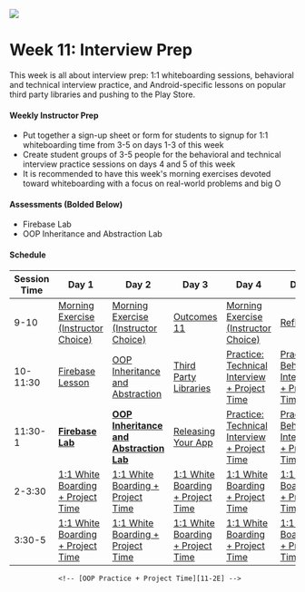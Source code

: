 ![](https://ga-dash.s3.amazonaws.com/production/assets/logo-9f88ae6c9c3871690e33280fcf557f33.png)

# Week 11: Interview Prep

This week is all about interview prep: 1:1 whiteboarding sessions, behavioral and technical interview practice, and Android-specific lessons on popular third party libraries and pushing to the Play Store.

#### Weekly Instructor Prep

- Put together a sign-up sheet or form for students to signup for 1:1 whiteboarding time from 3-5 on days 1-3 of this week
- Create student groups of 3-5 people for the behavioral and technical interview practice sessions on days 4 and 5 of this week
- It is recommended to have this week's morning exercises devoted toward whiteboarding with a focus on real-world problems and big O

#### Assessments (Bolded Below)

- Firebase Lab
- OOP Inheritance and Abstraction Lab

#### Schedule

Session Time | Day 1 | Day 2 | Day 3 | Day 4 | Day 5
 --- | --- | --- | --- | ---  | ---
9-10 | [Morning Exercise (Instructor Choice)][11-1A] | [Morning Exercise (Instructor Choice)][11-2A] | [Outcomes 11][11-3A] | [Morning Exercise (Instructor Choice)][11-4A] | [Reflection][11-5A]
10-11:30 | [Firebase Lesson][11-1B] | [OOP Inheritance and Abstraction][11-2B] | [Third Party Libraries][11-3B] | [Practice: Technical Interview + Project Time][11-4B] | [Practice: Behavioral Interviews + Project Time][11-5B]
11:30-1 | [**Firebase Lab**][11-1C] | [**OOP Inheritance and Abstraction Lab**][11-2C] | [Releasing Your App][11-3C] | [Practice: Technical Interview + Project Time][11-4C] | [Practice: Behavioral Interviews + Project Time][11-5C]
2-3:30 | [1:1 White Boarding + Project Time][11-1D] | [1:1 White Boarding + Project Time][11-2D] | [1:1 White Boarding + Project Time][11-3D] | [1:1 White Boarding + Project Time][11-4D] | [1:1 White Boarding + Project Time][11-5D]
3:30-5| [1:1 White Boarding + Project Time][11-1E] | [1:1 White Boarding + Project Time][11-2E] | [1:1 White Boarding + Project Time][11-3E] | [1:1 White Boarding + Project Time][11-4E] | [1:1 White Boarding + Project Time][11-5E]


[11-1A]: ../recurring-materials/morning-exercises-review
[11-1B]: baseline-materials/firebase-lesson
[11-1C]: baseline-materials/firebase-lab
[11-1D]: ../recurring-materials/whiteboarding-one-on-one
[11-1E]: ../recurring-materials/whiteboarding-one-on-one
[11-1F]: #

[11-2A]: ../recurring-materials/morning-exercises-review
[11-2B]: baseline-materials/oop-inheritance-abstraction-lesson
[11-2C]: baseline-materials/oop-inheritance-abstraction-lab
[11-2D]: ../recurring-materials/whiteboarding-one-on-one
[11-2E]: ../recurring-materials/whiteboarding-one-on-one
[11-2F]: #

[11-3A]: ../recurring-materials/outcomes
[11-3B]: baseline-materials/third-party-libraries-lesson
[11-3C]: baseline-materials/releasing-your-apps-lesson
[11-3D]: ../recurring-materials/whiteboarding-one-on-one
[11-3E]: ../recurring-materials/whiteboarding-one-on-one
[11-3F]: #

[11-4A]: ../recurring-materials/morning-exercises-review
[11-4B]: baseline-materials/technical-interview-lab
[11-4C]: baseline-materials/technical-interview-lab
[11-4D]: ../recurring-materials/whiteboarding-one-on-one
[11-4E]: ../recurring-materials/whiteboarding-one-on-one
[11-4F]: #

[11-5A]: ../recurring-materials/reflection
[11-5B]: baseline-materials/behavioral-interview-lab
[11-5C]: baseline-materials/behavioral-interview-lab
[11-5D]: ../recurring-materials/whiteboarding-one-on-one
[11-5E]: ../recurring-materials/whiteboarding-one-on-one
[11-5F]: #

				<!-- [OOP Practice + Project Time][11-2E] -->
